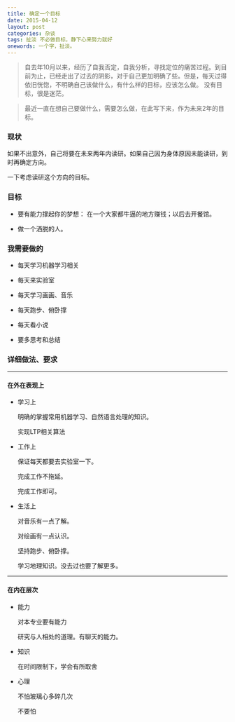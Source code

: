 ```yaml
---
title: 确定一个目标
date: 2015-04-12
layout: post
categories: 杂谈
tags: 扯淡 不必做目标，静下心来努力就好
onewords: 一个字，扯淡。
---
```

> 自去年10月以来，经历了自我否定，自我分析，寻找定位的痛苦过程。到目前为止，已经走出了过去的阴影，对于自己更加明确了些。但是，每天过得依旧恍惚，不明确自己该做什么，有什么样的目标，应该怎么做。
没有目标，很是迷茫。

>最近一直在想自己要做什么，需要怎么做，在此写下来，作为未来2年的目标。

### 现状

如果不出意外，自己将要在未来两年内读研。如果自己因为身体原因未能读研，到时再确定方向。

一下考虑读研这个方向的目标。

### 目标

- 要有能力撑起你的梦想： 在一个大家都牛逼的地方赚钱；以后去开餐馆。

- 做一个洒脱的人。

### 我需要做的

- 每天学习机器学习相关

- 每天来实验室

- 每天学习画画、音乐

- 每天跑步、俯卧撑

- 每天看小说

- 要多思考和总结

### 详细做法、要求

---------------

#### 在外在表现上

- 学习上

  明确的掌握常用机器学习、自然语言处理的知识。
  
  实现LTP相关算法

- 工作上

  保证每天都要去实验室一下。
  
  完成工作不拖延。
  
  完成工作即可。
  
- 生活上

  对音乐有一点了解。
  
  对绘画有一点认识。
  
  坚持跑步、俯卧撑。
  
  学习地理知识。没去过也要了解更多。
  
---------------

#### 在内在层次

- 能力
  
  对本专业要有能力
  
  研究与人相处的道理。有聊天的能力。
  
- 知识

  在时间限制下，学会有所取舍

- 心理

  不怕玻璃心多碎几次
  
  不要怕
  
  
